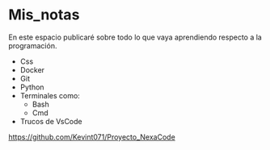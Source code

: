 # Mis_notas

En este espacio publicaré sobre todo lo que vaya aprendiendo respecto a la programación.

- Css
- Docker
- Git
- Python
- Terminales como:
    - Bash
    - Cmd
- Trucos de VsCode

https://github.com/Kevint071/Proyecto_NexaCode
